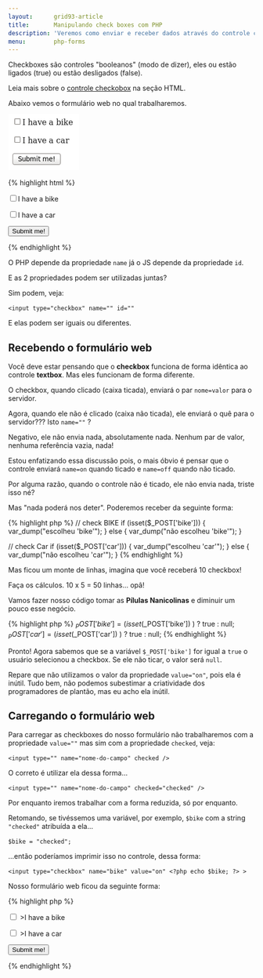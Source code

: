 ```yaml
---
layout:      grid93-article
title:       Manipulando check boxes com PHP
description: 'Veremos como enviar e receber dados através do controle checkbox (input type="check")'
menu:        php-forms
---
```



Checkboxes são controles "booleanos" (modo de dizer), eles ou estão ligados (true) ou estão desligados (false).

Leia mais sobre o [controle checkobox](/html-css/formularios/checkbox/) na seção HTML.

Abaixo vemos o formulário web no qual trabalharemos.

![](form-checkboxes.png)

{% highlight html %}
<!DOCTYPE html>
<html lang="pt-br">
    <head>
        <title>Form de exemplo com checkboxes</title>
        <meta charset="utf-8">
    </head>
    <body>
        <form action="form-action.php" method="post">
            <p>
                <input type="checkbox" name="bike" value="on">I have a bike
            </p>
            <p>
                <input type="checkbox" name="car" value="on">I have a car
            </p>
            <p>
                <input type="submit" value="Submit me!" />
            </p>
        </form>
    </body>
</html>
{% endhighlight %}

O PHP depende da propriedade `name` já o JS depende da propriedade `id`.

E as 2 propriedades podem ser utilizadas juntas?

Sim podem, veja:

    <input type="checkbox" name="" id=""

E elas podem ser iguais ou diferentes.



Recebendo o formulário web
---

Você deve estar pensando que o __checkbox__ funciona de forma idêntica ao controle __textbox__. Mas eles funcionam de forma diferente.

O checkbox, quando clicado (caixa ticada), enviará o par `nome=valor` para o servidor.

Agora, quando ele não é clicado (caixa não ticada), ele enviará o quê para o servidor??? Isto `name=""` ?

Negativo, ele não envia nada, absolutamente nada. Nenhum par de valor, nenhuma referência vazia, nada!

Estou enfatizando essa discussão pois, o mais óbvio é pensar que o controle enviará `name=on` quando ticado e `name=off`
quando não ticado.

Por alguma razão, quando o controle não é ticado, ele não envia nada, triste isso né?

Mas "nada poderá nos deter". Poderemos receber da seguinte forma:


{% highlight php %}
// check BIKE
if (isset($_POST['bike'])) {
    var_dump("escolheu 'bike'");
} else {
    var_dump("não escolheu 'bike'");
}

// check Car
if (isset($_POST['car'])) {
    var_dump("escolheu 'car'");
} else {
    var_dump("não escolheu 'car'");
}
{% endhighlight %}

Mas ficou um monte de linhas, imagina que você receberá 10 checkbox!

Faça os cálculos. 10 x 5 = 50 linhas... opâ!

Vamos fazer nosso código tomar as __Pílulas Nanicolinas__ e diminuir um pouco esse negócio.

{% highlight php %}
$_POST['bike'] = ( isset($_POST['bike']) ) ? true : null;
$_POST['car']  = ( isset($_POST['car']) )  ? true : null;
{% endhighlight %}

Pronto! Agora sabemos que se a variável `$_POST['bike']` for igual a `true` o usuário selecionou a checkbox. Se ele não
ticar, o valor será `null`.

Repare que não utilizamos o valor da propriedade `value="on"`, pois ela é inútil. Tudo bem, não podemos subestimar a 
criatividade dos programadores de plantão, mas eu acho ela inútil. 




Carregando o formulário web
---

Para carregar as checkboxes do nosso formulário não trabalharemos com a propriedade `value=""` mas sim com a propriedade
`checked`, veja:

    <input type="" name="nome-do-campo" checked />

O correto é utilizar ela dessa forma...

    <input type="" name="nome-do-campo" checked="checked" />

Por enquanto iremos trabalhar com a forma reduzida, só por enquanto.

Retomando, se tivéssemos uma variável, por exemplo, `$bike` com a string `"checked"` atribuída a ela...

    $bike = "checked";

...então poderíamos imprimir isso no controle, dessa forma:

    <input type="checkbox" name="bike" value="on" <?php echo $bike; ?> >

Nosso formulário web ficou da seguinte forma:

{% highlight php %}
<?php

/**
 * Aqui teríamos algum código para
 * recuperar de uma fonte de dados
 * as informações do formulário.
 *
 * Utilizaremos o código abaixo, apenas como fins ilustrativo,
 * imaginando que ele vem de alguma fonte.
 */
$bike = (bool) rand(0, 1) ? "checked" : null;
$car  = (bool) rand(0, 1) ? "checked" : null;

?>
<!DOCTYPE html>
<html lang="pt-br">
    <head>
        <title>Form de exemplo com checkboxes</title>
        <meta charset="utf-8">
    </head>
    <body>
        <form action="form-action.php" method="post">
            <p>
                <input type="checkbox" name="bike" value="on" <?php echo $bike; ?> >I have a bike
            </p>
            <p>
                <input type="checkbox" name="car" value="on" <?php echo $car; ?> >I have a car
            </p>
            <p>
                <input type="submit" value="Submit me!" />
            </p>
        </form>
    </body>
</html>
{% endhighlight %}
